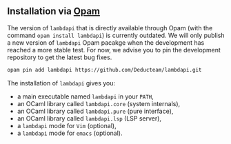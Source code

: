 Installation via [Opam](http://opam.ocaml.org/)
-----------------------------------------------

The version of `lambdapi` that is directly available through Opam (with the
command `opam install lambdapi`) is currently outdated. We will only publish
a new version of `lambdapi` Opam pacakge when the development has reached a
more stable test. For now, we advise you to pin the development repository to
get the latest bug fixes.

```bash
opam pin add lambdapi https://github.com/Deducteam/lambdapi.git
```

The installation of `lambdapi` gives you:
 - a main executable named `lambdapi` in your `PATH`,
 - an OCaml library called `lambdapi.core` (system internals),
 - an OCaml library called `lambdapi.pure` (pure interface),
 - an OCaml library called `lambdapi.lsp` (LSP server),
 - a `lambdapi` mode for `Vim` (optional),
 - a `lambdapi` mode for `emacs` (optional).
